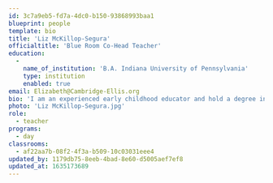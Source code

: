 ```yaml
---
id: 3c7a9eb5-fd7a-4dc0-b150-93868993baa1
blueprint: people
template: bio
title: 'Liz McKillop-Segura'
officialtitle: 'Blue Room Co-Head Teacher'
education:
  -
    name_of_institution: 'B.A. Indiana University of Pennsylvania'
    type: institution
    enabled: true
email: Elizabeth@Cambridge-Ellis.org
bio: 'I am an experienced early childhood educator and hold a degree in Health and Human Services, with a major in Child and Family Studies. For the past 8 years I served as director of an Early Childhood Program and prior to that also taught for 8 years. I am excited about joining the Blue Room and continuing arts integration in play-based teaching at CES!'
photo: 'Liz McKillop-Segura.jpg'
role:
  - teacher
programs:
  - day
classrooms:
  - af22aa7b-08f2-4f3a-b509-10c03031eee4
updated_by: 1179db75-8eeb-4bad-8e60-d5005aef7ef8
updated_at: 1635173689
---
```

